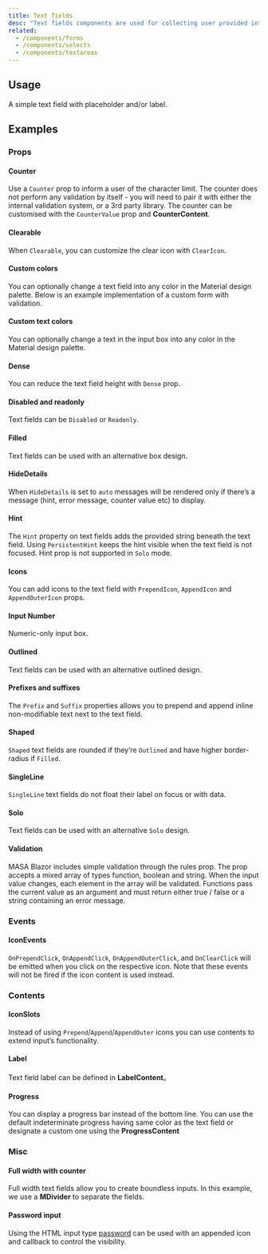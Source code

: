 ```yaml
---
title: Text fields
desc: "Text fields components are used for collecting user provided information."
related:
  - /components/forms
  - /components/selects
  - /components/textareas
---
```


## Usage

A simple text field with placeholder and/or label.

<text-fields-usage></text-fields-usage>

## Examples

### Props

#### Counter

Use a `Counter` prop to inform a user of the character limit. The counter does not perform any validation by itself -
you will need to pair it with either the internal validation system, or a 3rd party library. The counter can be
customised with the `CounterValue` prop and **CounterContent**.

<masa-example file="Examples.text_fields.Counter"></masa-example>

#### Clearable

When `Clearable`, you can customize the clear icon with `ClearIcon`.

<masa-example file="Examples.text_fields.Clearable"></masa-example>

#### Custom colors

You can optionally change a text field into any color in the Material design palette. Below is an example implementation of a custom form with validation.

<masa-example file="Examples.text_fields.CustomColors"></masa-example>

#### Custom text colors

You can optionally change a text in the input box into any color in the Material design palette.

<masa-example file="Examples.text_fields.CustomTextColors"></masa-example>

#### Dense

You can reduce the text field height with `Dense` prop.

<masa-example file="Examples.text_fields.Dense"></masa-example>

#### Disabled and readonly

Text fields can be `Disabled` or `Readonly`.

<masa-example file="Examples.text_fields.DisabledAndReadonly"></masa-example>

#### Filled

Text fields can be used with an alternative box design.

<masa-example file="Examples.text_fields.Filled"></masa-example>

#### HideDetails

When `HideDetails` is set to `auto` messages will be rendered only if there’s a message (hint, error message, counter value etc) to display.

<masa-example file="Examples.text_fields.HideDetails"></masa-example>

#### Hint

The `Hint` property on text fields adds the provided string beneath the text field. Using `PersistentHint` keeps the
hint visible when the text field is not focused. Hint prop is not supported in `Solo` mode.

<masa-example file="Examples.text_fields.Hint"></masa-example>

#### Icons

You can add icons to the text field with `PrependIcon`, `AppendIcon` and `AppendOuterIcon` props.

<masa-example file="Examples.text_fields.Icons"></masa-example>

#### Input Number

Numeric-only input box.

<masa-example file="Examples.text_fields.Number"></masa-example>

#### Outlined

Text fields can be used with an alternative outlined design.

<masa-example file="Examples.text_fields.Outlined"></masa-example>

#### Prefixes and suffixes

The `Prefix` and `Suffix` properties allows you to prepend and append inline non-modifiable text next to the text field.

<masa-example file="Examples.text_fields.PrefixesAndSuffixes"></masa-example>

#### Shaped

`Shaped` text fields are rounded if they’re `Outlined` and have higher border-radius if `Filled`.

<masa-example file="Examples.text_fields.Shaped"></masa-example>

#### SingleLine

`SingleLine` text fields do not float their label on focus or with data.

<masa-example file="Examples.text_fields.SingleLine"></masa-example>

#### Solo

Text fields can be used with an alternative `Solo` design.

<masa-example file="Examples.text_fields.Solo"></masa-example>

#### Validation

MASA Blazor includes simple validation through the rules prop. The prop accepts a mixed array of types function, boolean and string. When the input value changes, each element in the array will be validated. Functions pass the current value as an argument and must return either true / false or a string containing an error message.

<masa-example file="Examples.text_fields.Validation"></masa-example>

### Events

#### IconEvents

`OnPrependClick`, `OnAppendClick`, `OnAppendOuterClick`, and `OnClearClick` will be emitted when you click on the respective icon.
Note that these events will not be fired if the icon content is used instead.

<masa-example file="Examples.text_fields.IconEvents"></masa-example>

### Contents

#### IconSlots

Instead of using `Prepend`/`Append`/`AppendOuter` icons you can use contents to extend input’s functionality.

<masa-example file="Examples.text_fields.IconSlots"></masa-example>

#### Label

Text field label can be defined in **LabelContent**。

<masa-example file="Examples.text_fields.Label"></masa-example>

#### Progress

You can display a progress bar instead of the bottom line. You can use the default indeterminate progress having same
color as the text field or designate a custom one using the **ProgressContent**

<masa-example file="Examples.text_fields.Progress"></masa-example>

### Misc

#### Full width with counter

Full width text fields allow you to create boundless inputs. In this example, we use a **MDivider** to separate the fields.

<masa-example file="Examples.text_fields.FullWidthWithCounter"></masa-example>

#### Password input

Using the HTML input type [password](https://developer.mozilla.org/en-US/docs/Web/HTML/Element/input/password) can be
used with an appended icon and callback to control the visibility.

<masa-example file="Examples.text_fields.PasswordInput"></masa-example>

